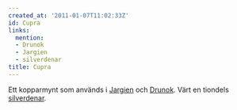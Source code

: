 ```yaml
---
created_at: '2011-01-07T11:02:33Z'
id: Cupra
links:
  mention:
  - Drunok
  - Jargien
  - silverdenar
title: Cupra
---
```


Ett kopparmynt som används i [Jargien] och [Drunok]. Värt en tiondels [silverdenar].

  [Jargien]: Jargien
  [Drunok]: Drunok
  [silverdenar]: silverdenar
